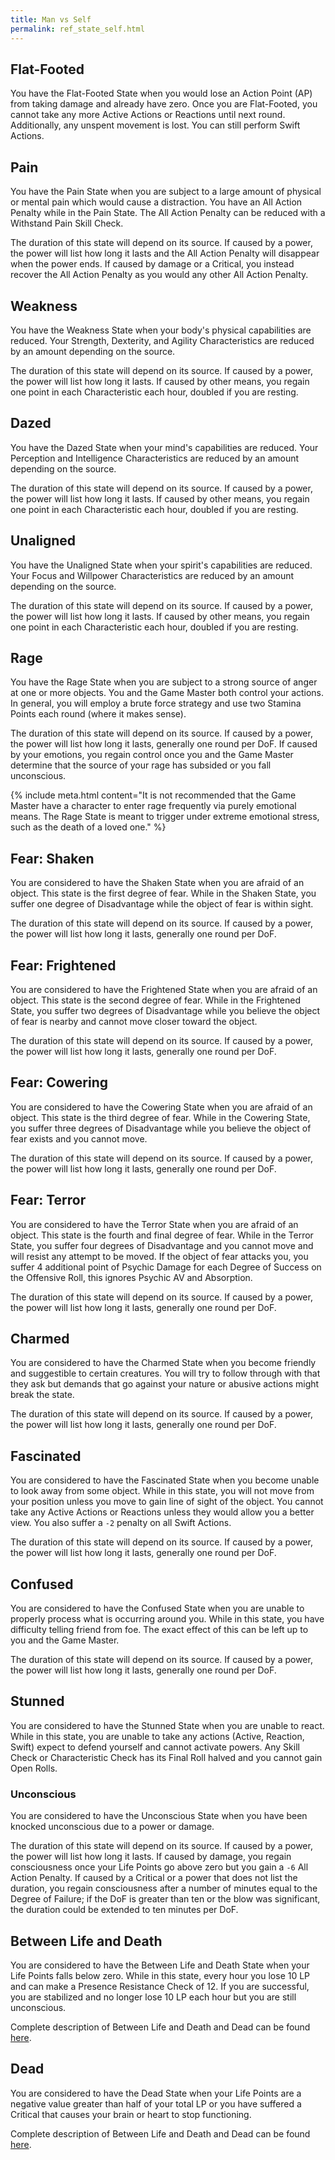 ```yaml
---
title: Man vs Self
permalink: ref_state_self.html
---
```


## Flat-Footed
You have the Flat-Footed State when you would lose an Action Point (AP) from taking damage and already have zero. Once you are Flat-Footed, you cannot take any more Active Actions or Reactions until next round. Additionally, any unspent movement is lost. You can still perform Swift Actions.

## Pain
You have the Pain State when you are subject to a large amount of physical or mental pain which would cause a distraction. You have an All Action Penalty while in the Pain State. The All Action Penalty can be reduced with a Withstand Pain Skill Check.

The duration of this state will depend on its source. If caused by a power, the power will list how long it lasts and the All Action Penalty will disappear when the power ends. If caused by damage or a Critical, you instead recover the All Action Penalty as you would any other All Action Penalty.

## Weakness
You have the Weakness State when your body's physical capabilities are reduced. Your Strength, Dexterity, and Agility Characteristics are reduced by an amount depending on the source.

The duration of this state will depend on its source. If caused by a power, the power will list how long it lasts. If caused by other means, you regain one point in each Characteristic each hour, doubled if you are resting.

## Dazed
You have the Dazed State when your mind's capabilities are reduced. Your Perception and Intelligence Characteristics are reduced by an amount depending on the source.

The duration of this state will depend on its source. If caused by a power, the power will list how long it lasts. If caused by other means, you regain one point in each Characteristic each hour, doubled if you are resting.

## Unaligned
You have the Unaligned State when your spirit's capabilities are reduced. Your Focus and Willpower Characteristics are reduced by an amount depending on the source.

The duration of this state will depend on its source. If caused by a power, the power will list how long it lasts. If caused by other means, you regain one point in each Characteristic each hour, doubled if you are resting.

## Rage
You have the Rage State when you are subject to a strong source of anger at one or more objects. You and the Game Master both control your actions. In general, you will employ a brute force strategy and use two Stamina Points each round (where it makes sense).

The duration of this state will depend on its source. If caused by a power, the power will list how long it lasts, generally one round per DoF. If caused by your emotions, you regain control once you and the Game Master determine that the source of your rage has subsided or you fall unconscious. 

{% include meta.html content="It is not recommended that the Game Master have a character to enter rage frequently via purely emotional means. The Rage State is meant to trigger under extreme emotional stress, such as the death of a loved one." %}

## Fear: Shaken
You are considered to have the Shaken State when you are afraid of an object. This state is the first degree of fear. While in the Shaken State, you suffer one degree of Disadvantage while the object of fear is within sight.

The duration of this state will depend on its source. If caused by a power, the power will list how long it lasts, generally one round per DoF.

## Fear: Frightened
You are considered to have the Frightened State when you are afraid of an object. This state is the second degree of fear. While in the Frightened State, you suffer two degrees of Disadvantage while you believe the object of fear is nearby and cannot move closer toward the object.

The duration of this state will depend on its source. If caused by a power, the power will list how long it lasts, generally one round per DoF.

## Fear: Cowering
You are considered to have the Cowering State when you are afraid of an object. This state is the third degree of fear. While in the Cowering State, you suffer three degrees of Disadvantage while you believe the object of fear exists and you cannot move.

The duration of this state will depend on its source. If caused by a power, the power will list how long it lasts, generally one round per DoF.

## Fear: Terror
You are considered to have the Terror State when you are afraid of an object. This state is the fourth and final degree of fear. While in the Terror State, you suffer four degrees of Disadvantage and you cannot move and will resist any attempt to be moved. If the object of fear attacks you, you suffer 4 additional point of Psychic Damage for each Degree of Success on the Offensive Roll, this ignores Psychic AV and Absorption.

The duration of this state will depend on its source. If caused by a power, the power will list how long it lasts, generally one round per DoF.

## Charmed
You are considered to have the Charmed State when you become friendly and suggestible to certain creatures. You will try to follow through with that they ask but demands that go against your nature or abusive actions might break the state.

The duration of this state will depend on its source. If caused by a power, the power will list how long it lasts, generally one round per DoF.

## Fascinated
You are considered to have the Fascinated State when you become unable to look away from some object. While in this state, you will not move from your position unless you move to gain line of sight of the object. You cannot take any Active Actions or Reactions unless they would allow you a better view. You also suffer a `-2` penalty on all Swift Actions.

The duration of this state will depend on its source. If caused by a power, the power will list how long it lasts, generally one round per DoF.

## Confused
You are considered to have the Confused State when you are unable to properly process what is occurring around you. While in this state, you have difficulty telling friend from foe. The exact effect of this can be left up to you and the Game Master.

The duration of this state will depend on its source. If caused by a power, the power will list how long it lasts, generally one round per DoF.

## Stunned
You are considered to have the Stunned State when you are unable to react. While in this state, you are unable to take any actions (Active, Reaction, Swift) expect to defend yourself and cannot activate powers. Any Skill Check or Characteristic Check has its Final Roll halved and you cannot gain Open Rolls.

### Unconscious
You are considered to have the Unconscious State when you have been knocked unconscious due to a power or damage.

The duration of this state will depend on its source. If caused by a power, the power will list how long it lasts. If caused by damage, you regain consciousness once your Life Points go above zero but you gain a `-6` All Action Penalty. If caused by a Critical or a power that does not list the duration, you regain consciousness after a number of minutes equal to the Degree of Failure; if the DoF is greater than ten or the blow was significant, the duration could be extended to ten minutes per DoF. 

## Between Life and Death
You are considered to have the Between Life and Death State when your Life Points falls below zero. While in this state, every hour you lose 10 LP and can make a Presence Resistance Check of 12. If you are successful, you are stabilized and no longer lose 10 LP each hour but you are still unconscious.

Complete description of Between Life and Death and Dead can be found [here](rule_damage_lifepoint.html).

## Dead
You are considered to have the Dead State when your Life Points are a negative value greater than half of your total LP or you have suffered a Critical that causes your brain or heart to stop functioning. 

Complete description of Between Life and Death and Dead can be found [here](rule_damage_lifepoint.html#death).
